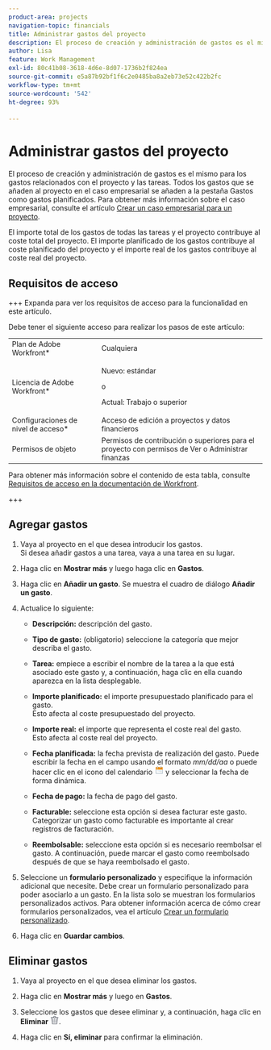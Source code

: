 ```yaml
---
product-area: projects
navigation-topic: financials
title: Administrar gastos del proyecto
description: El proceso de creación y administración de gastos es el mismo para los gastos relacionados con el proyecto y las tareas. Todos los gastos que se añaden al proyecto en el caso empresarial se añaden a la pestaña Gastos como gastos planificados. Para obtener más información sobre el caso empresarial, consulte el artículo Crear un caso empresarial para un proyecto.
author: Lisa
feature: Work Management
exl-id: 80c41b08-3618-4d6e-8d07-1736b2f824ea
source-git-commit: e5a87b92bf1f6c2e0485ba8a2eb73e52c422b2fc
workflow-type: tm+mt
source-wordcount: '542'
ht-degree: 93%

---
```


# Administrar gastos del proyecto

El proceso de creación y administración de gastos es el mismo para los gastos relacionados con el proyecto y las tareas. Todos los gastos que se añaden al proyecto en el caso empresarial se añaden a la pestaña Gastos como gastos planificados. Para obtener más información sobre el caso empresarial, consulte el artículo [Crear un caso empresarial para un proyecto](../../../manage-work/projects/define-a-business-case/create-business-case.md).

El importe total de los gastos de todas las tareas y el proyecto contribuye al coste total del proyecto. El importe planificado de los gastos contribuye al coste planificado del proyecto y el importe real de los gastos contribuye al coste real del proyecto.

## Requisitos de acceso

+++ Expanda para ver los requisitos de acceso para la funcionalidad en este artículo.

Debe tener el siguiente acceso para realizar los pasos de este artículo:

<table style="table-layout:auto"> 
 <col> 
 <col> 
 <tbody> 
  <tr> 
   <td role="rowheader">Plan de Adobe Workfront*</td> 
   <td>Cualquiera</td> 
  </tr> 
  <tr> 
   <td role="rowheader">Licencia de Adobe Workfront*</td> 
   <td>
   <p>Nuevo: estándar</p>
   <p>o</p>
   <p>Actual: Trabajo o superior</p></td> 
  </tr> 
  <tr> 
   <td role="rowheader">Configuraciones de nivel de acceso*</td> 
   <td>Acceso de edición a proyectos y datos financieros</td> 
  </tr> 
  <tr> 
   <td role="rowheader">Permisos de objeto</td> 
   <td>Permisos de contribución o superiores para el proyecto con permisos de Ver o Administrar finanzas</td> 
  </tr> 
 </tbody> 
</table>

Para obtener más información sobre el contenido de esta tabla, consulte [Requisitos de acceso en la documentación de Workfront](/help/quicksilver/administration-and-setup/add-users/access-levels-and-object-permissions/access-level-requirements-in-documentation.md).

+++

## Agregar gastos

1. Vaya al proyecto en el que desea introducir los gastos.\
   Si desea añadir gastos a una tarea, vaya a una tarea en su lugar. 
1. Haga clic en **Mostrar más** y luego haga clic en **Gastos**.
1. Haga clic en **Añadir un gasto**.
Se muestra el cuadro de diálogo **Añadir un gasto**.
1. Actualice lo siguiente:

   * **Descripción:** descripción del gasto.

   * **Tipo de gasto:** (obligatorio) seleccione la categoría que mejor describa el gasto.
   * **Tarea:** empiece a escribir el nombre de la tarea a la que está asociado este gasto y, a continuación, haga clic en ella cuando aparezca en la lista desplegable.
   * **Importe planificado:** el importe presupuestado planificado para el gasto.\
     Esto afecta al coste presupuestado del proyecto.

   * **Importe real:** el importe que representa el coste real del gasto.\
     Esto afecta al coste real del proyecto.

   * **Fecha planificada:** la fecha prevista de realización del gasto. Puede escribir la fecha en el campo usando el formato *mm/dd/aa* o puede hacer clic en el icono del calendario ![](assets/calendar-icon.png) y seleccionar la fecha de forma dinámica.

   * **Fecha de pago:** la fecha de pago del gasto.
   * **Facturable:** seleccione esta opción si desea facturar este gasto. Categorizar un gasto como facturable es importante al crear registros de facturación.
   * **Reembolsable:** seleccione esta opción si es necesario reembolsar el gasto. A continuación, puede marcar el gasto como reembolsado después de que se haya reembolsado el gasto.

1. Seleccione un **formulario personalizado** y especifique la información adicional que necesite. Debe crear un formulario personalizado para poder asociarlo a un gasto. En la lista solo se muestran los formularios personalizados activos. Para obtener información acerca de cómo crear formularios personalizados, vea el artículo [Crear un formulario personalizado](/help/quicksilver/administration-and-setup/customize-workfront/create-manage-custom-forms/form-designer/design-a-form/design-a-form.md).

1. Haga clic en **Guardar cambios**.

## Eliminar gastos

1. Vaya al proyecto en el que desea eliminar los gastos.
1. Haga clic en **Mostrar más** y luego en **Gastos**.
1. Seleccione los gastos que desee eliminar y, a continuación, haga clic en **Eliminar** ![Eliminar](assets/delete.png).

1. Haga clic en **Sí, eliminar** para confirmar la eliminación.
